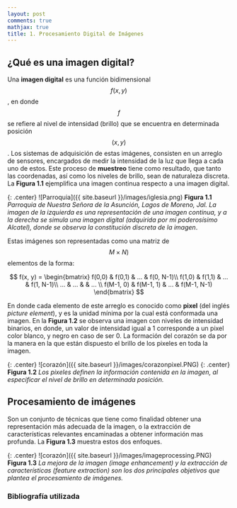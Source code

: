 ```yaml
---
layout: post
comments: true
mathjax: true
title: 1. Procesamiento Digital de Imágenes
---
```

## ¿Qué es una imagen digital?

Una __imagen digital__ es una función bidimensional $$f(x, y)$$, en donde $$f$$ se refiere al nivel de intensidad (brillo) 
que se encuentra en determinada posición $$(x, y)$$. Los sistemas de adquisición de estas imágenes, consisten en un arreglo de sensores, 
encargados de medir la intensidad de la luz que llega a cada uno de estos. Este proceso de __muestreo__ tiene como resultado, 
que tanto las coordenadas, así como los niveles de brillo, sean de naturaleza discreta. La __Figura 1.1__ ejemplifica una imagen 
continua respecto a una imagen digital.

{: .center}
![Parroquia]({{ site.baseurl }}/images/iglesia.png)
__Figura 1.1__ _Parroquia de Nuestra Señora de la Asunción, Lagos de Moreno, Jal. La imagen de la izquierda es una representación de una imagen continua, y a la derecha se simula una imagen digital (adquirida por mi poderosísimo Alcatel), donde se observa la constitución discreta de la imagen_. 

Estas imágenes son representadas como una matriz de $$M \times N)$$ elementos de la forma:

$$
f(x, y) = \begin{bmatrix}
f(0,0) & f(0,1) & ... & f(0, N-1)\\ 
f(1,0) & f(1,1) & ... & f(1, N-1)\\ 
... & ... &  & ... \\ 
f(M-1, 0) & f(M-1, 1) & ... & f(M-1, N-1)
\end{bmatrix}
$$

En donde cada elemento de este arreglo es conocido como __pixel__ (del inglés _picture element_), y es la unidad mínima
por la cual está conformada una imagen. En la __Figura 1.2__ se observa una imagen con niveles de intensidad binarios,
en donde, un valor de intensidad igual a 1 corresponde a un pixel color blanco, y negro en caso de ser 0. La formación del
corazón se da por la manera en la que están dispuesto el brillo de los pixeles en toda la imagen.

{: .center}
![corazón]({{ site.baseurl }}/images/corazonpixel.PNG) 
{: .center}
__Figura 1.2__ _Los pixeles definen la información contenida en la imagen, al especificar el nivel de brillo en determinada posición._

## Procesamiento de imágenes
Son un conjunto de técnicas que tiene como finalidad obtener una representación más adecuada de la imagen, o la extracción de características relevantes encaminadas a obtener información mas profunda. La __Figura 1.3__ muestra estos dos enfoques.

{: .center}
![corazón]({{ site.baseurl }}/images/imageprocessing.PNG)
 __Figura 1.3__ _La mejora de la imagen (image enhancement) y la extracción de características (feature extraction) son los dos principales objetivos que plantea el procesamiento de imágenes._

### Bibliografía utilizada

